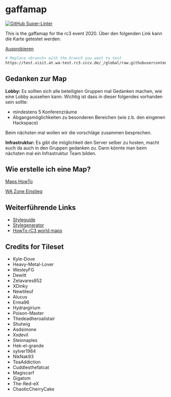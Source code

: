 # gaffamap

[![GitHub Super-Linter](https://github.com/TimKlausmeyer/gaffamap/workflows/Lint%20Code%20Base/badge.svg)](https://github.com/marketplace/actions/super-linter)



This is the gaffamap for the rc3 event 2020. Über den folgenden Link kann die Karte getestet werden:

[Ausprobieren](https://test.visit.at.wa-test.rc3.cccv.de/_/global/raw.githubusercontent.com/GaffaOverflow/gaffamap/main/main.json)

```bash
# Replace <branch> with the branch you want to test
https://test.visit.at.wa-test.rc3.cccv.de/_/global/raw.githubusercontent.com/GaffaOverflow/gaffamap/<branch>/main.json
```

## Gedanken zur Map

**Lobby:**
Es sollten sich alle beteiligten Gruppen mal Gedanken machen, wie eine Lobby aussehen kann.
Wichtig ist dass in dieser folgendes vorhanden sein sollte:

+ mindestens 5 Konferenzräume
+ Abgangsmöglichkeiten zu besonderen Bereichen (wie z.b. den eingenen Hackspace)

Beim nächsten mal wollen wir die vorschläge zusammen besprechen.

**Infrastruktur:**
Es gibt die möglichkeit den Server selber zu hosten, macht euch da auch in den Gruppen gedanken zu.
Dann könnte man beim nächsten mal ein Infrastruktur Team bilden.



## Wie erstelle ich eine Map?

[Maps HowTo](https://howto.rc3.world/maps.html)

[WA Zone Einstieg](https://codimd.c3d2.de/WA-Zone-Einstieg-00#)


## Weiterführende Links

- [Styleguide](https://howto.rc3.world/styleguide.html)
- [Stylegenerator](https://rc3.bleeptrack.de/)
- [HowTo rC3 world maps](https://git.cccv.de/rc3/howto/-/blob/master/docs/maps.md)

## Credits for Tileset

+ Kyle-Dove
+ Heavy-Metal-Lover
+ WesleyFG
+ Dewitt
+ Zetavares852
+ XDinky
+ Newtiteuf
+ Alucus
+ Erma96
+ Hydrargirium
+ Poison-Master
+ Thedeadheroalistair
+ Shutwig
+ Asdsimone
+ Xxdevil
+ Steinnaples
+ Hek-el-grande
+ sylver1984
+ NikNak93
+ TeaAddiction
+ Cuddlesthefatcat
+ Magiscarf
+ Gigatom
+ The-Red-eX
+ ChaoticCherryCake
